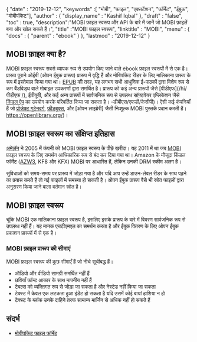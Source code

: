 {
  "date" : "2019-12-12",
  "keywords" :[ "मोबी", "फाइल", "एक्सटेंशन", "फॉर्मेट", "ईबुक", "मोबीपॉकेट"],
  "author" : {
    "display_name" : "Kashif Iqbal"
},
  "draft" : "false",
  "toc" : true,
  "description":"MOBI फ़ाइल स्वरूप और API के बारे में जानें जो MOBI फ़ाइलें बना और खोल सकते हैं।",
  "title" :"MOBI फ़ाइल स्वरूप",
  "linktitle" : "MOBI",
  "menu" : {
    "docs" : {
      "parent" : "ebook"
}
},
  "lastmod" : "2019-12-12"
}

## MOBI फ़ाइल क्या है?

MOBI फ़ाइल स्वरूप सबसे व्यापक रूप से उपयोग किए जाने वाले ebook फ़ाइल स्वरूपों में से एक है। प्रारूप पुराने ओईबी (ओपन ईबुक प्रारूप) प्रारूप में वृद्धि है और मोबिपॉकेट रीडर के लिए मालिकाना प्रारूप के रूप में इस्तेमाल किया गया था। [EPUB](/hi/ebook/epub/) की तरह, यह लगभग सभी आधुनिक ई-पाठकों द्वारा विशेष रूप से कम बैंडविड्थ वाले मोबाइल उपकरणों द्वारा समर्थित है। प्रारूप को कई अन्य प्रारूपों जैसे [पीडीएफ](/hi/ पीडीएफ /), ईपीयूबी, और कई अन्य प्रारूपों में सार्वजनिक रूप से उपलब्ध सॉफ़्टवेयर एप्लिकेशन जैसे [किंडल ऐप](https://www.amazon.com/kindle) का उपयोग करके परिवर्तित किया जा सकता है। -डीबीएस/एफडी/केसीपी)। ऐसी कई कंपनियाँ हैं जो [प्रोजेक्ट गुटेनबर्ग](https://www.gutenberg.org/), [फ़ीडबुक्स](http://www.feedbooks.com/), और [ओपन लाइब्रेरी] जैसी निःशुल्क MOBI पुस्तकें प्रदान करती हैं। https://openlibrary.org/)।

## MOBI फ़ाइल स्वरूप का संक्षिप्त इतिहास

[अमेज़ॅन](https://www.amazon.com) ने 2005 में कंपनी को MOBI फ़ाइल स्वरूप के पीछे खरीदा। यह 2011 में था जब [MOBI](/hi/ebook/mobi/) फ़ाइल स्वरूप के लिए समर्थन आधिकारिक रूप से बंद कर दिया गया था। Amazon के मौजूदा किंडल फॉर्मेट ([AZW3](/hi/ebook/azw3/), KF8 और KFX) MOBI पर आधारित हैं, लेकिन उनकी DRM स्कीम अलग है।

सुविधाओं को समय-समय पर प्रारूप में जोड़ा गया है और यदि आप उन्हें डाउन-लेवल रीडर के साथ पढ़ने का प्रयास करते हैं तो नई फाइलों में समस्या हो सकती है। ओपन ईबुक प्रारूप वैसे भी स्रोत फाइलों द्वारा अनुसरण किया जाने वाला वर्तमान स्रोत है।

## MOBI फ़ाइल स्वरूप

चूंकि MOBI एक मालिकाना फ़ाइल स्वरूप है, इसलिए इसके प्रारूप के बारे में विवरण सार्वजनिक रूप से उपलब्ध नहीं हैं। यह मानक एचटीएमएल का समर्थन करता है और ईबुक वितरण के लिए ओपन ईबुक प्रकाशन प्रारूपों में से एक है।

### MOBI फ़ाइल प्रारूप की सीमाएं

MOBI फ़ाइल स्वरूप की कुछ सीमाएँ हैं जो नीचे सूचीबद्ध हैं।

* ऑडियो और वीडियो सामग्री समर्थित नहीं हैं
* छवियाँ फ़ॉन्ट आकार के साथ मापनीय नहीं हैं
* टेबल्स को व्यक्तिगत रूप से जोड़ा जा सकता है और नेस्टेड नहीं किया जा सकता
* टेक्स्ट में केवल एक लटकता हुआ इंडेंट हो सकता है यदि उसमें कोई बायां हाशिया न हो
* टेक्स्ट के ब्लॉक उनके दाहिने तरफ सामान्य मार्जिन से अधिक नहीं हो सकते हैं

## संदर्भ

* [मोबीपॉकेट फाइल फॉर्मेट](https://www.loc.gov/preservation/digital/formats/fdd/fdd000472.shtml)

